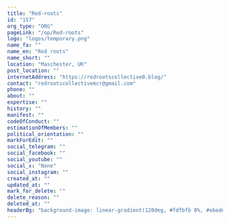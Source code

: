 ```yaml
---
title: "Red-roots"
id: "157"
org_type: "ORG"
pageLink: "/op/Red-roots"
logo: "logos/temporary.png"
name_fa: ""
name_en: "Red roots"
name_short: ""
location: "Maschester, UK"
post_location: ""
internetAddress: "https://redrootscollective0.blog/"
contact: "redrootscollectivemcr@gmail.com"
phone: ""
about: ""
expertise: ""
history: ""
manifest: ""
codeOfConduct: ""
estimationOfMembers: ""
political_orientation: ""
markForEdit: ""
social_telegram: ""
social_facebook: ""
social_youtube: ""
social_x: "None"
social_instagram: ""
created_at: ""
updated_at: ""
mark_for_delete: ""
delete_reason: ""
deleted_at: ""
headerBg: "background-image: linear-gradient(120deg, #fdfbfb 0%, #ebedee 100%);"
---
```


